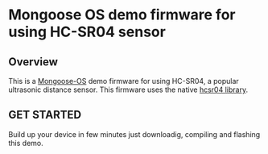 # Mongoose OS demo firmware for using HC-SR04 sensor
## Overview
This is a [Mongoose-OS](https://mongoose-os.com/) demo firmware for using HC-SR04, a popular ultrasonic distance sensor. This firmware uses the native [hcsr04 library](https://github.com/zendiy-mgos/hcsr04).
## GET STARTED
Build up your device in few minutes just downloadig, compiling and flashing this demo.
